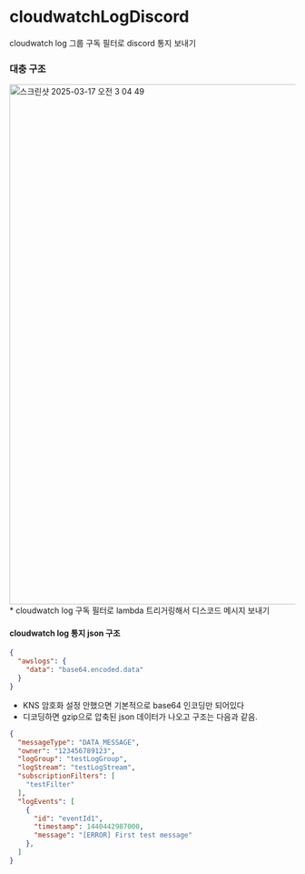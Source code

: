 # cloudwatchLogDiscord
cloudwatch log 그룹 구독 필터로 discord 통지 보내기

### 대충 구조
<img width="915" alt="스크린샷 2025-03-17 오전 3 04 49" src="https://github.com/user-attachments/assets/feaeddb5-f182-4c80-9ca7-73c57cf712bb" />
* cloudwatch log 구독 필터로 lambda 트리거링해서 디스코드 메시지 보내기

#### cloudwatch log 통지 json 구조
```json
{
  "awslogs": {
    "data": "base64.encoded.data"
  }
}
```
* KNS 암호화 설정 안했으면 기본적으로 base64 인코딩만 되어있다
* 디코딩하면 gzip으로 압축된 json 데이터가 나오고 구조는 다음과 같음.

```json
{
  "messageType": "DATA_MESSAGE",
  "owner": "123456789123",
  "logGroup": "testLogGroup",
  "logStream": "testLogStream",
  "subscriptionFilters": [
    "testFilter"
  ],
  "logEvents": [
    {
      "id": "eventId1",
      "timestamp": 1440442987000,
      "message": "[ERROR] First test message"
    },
  ]
}
```
